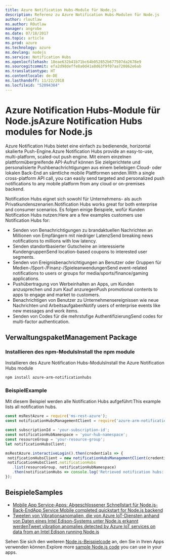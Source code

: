 ```yaml
---
title: Azure Notification Hubs-Module für Node.js
description: Referenz zu Azure Notification Hubs-Modulen für Node.js
author: rloutlaw
ms.author: ROutlaw
manager: angrobe
ms.date: 07/18/2017
ms.topic: article
ms.prod: azure
ms.technology: azure
ms.devlang: nodejs
ms.service: Notification Hubs
ms.openlocfilehash: 18eae632b41b71bc64b052852b677507da2678e9
ms.sourcegitcommit: efa2d98deffe8a0d41a8d63f9f07aa720862e6ab
ms.translationtype: HT
ms.contentlocale: de-DE
ms.lasthandoff: 11/22/2018
ms.locfileid: "52094384"
---
```

# <a name="azure-notification-hubs-modules-for-nodejs"></a><span data-ttu-id="1d100-103">Azure Notification Hubs-Module für Node.js</span><span class="sxs-lookup"><span data-stu-id="1d100-103">Azure Notification Hubs modules for Node.js</span></span>

<span data-ttu-id="1d100-104">Azure Notification Hubs bietet eine einfach zu bedienende, horizontal skalierte Push-Engine.</span><span class="sxs-lookup"><span data-stu-id="1d100-104">Azure Notification Hubs provide an easy-to-use, multi-platform, scaled-out push engine.</span></span> <span data-ttu-id="1d100-105">Mit einem einzelnen plattformübergreifende API-Aufruf können Sie zielgerichtete und personalisierte Pushbenachrichtigungen aus einem beliebigen Cloud- oder lokalen Back-End an sämtliche mobile Plattformen senden.</span><span class="sxs-lookup"><span data-stu-id="1d100-105">With a single cross-platform API call, you can easily send targeted and personalized push notifications to any mobile platform from any cloud or on-premises backend.</span></span>

<span data-ttu-id="1d100-106">Notification Hubs eignet sich sowohl für Unternehmens- als auch Privatkundenszenarien.</span><span class="sxs-lookup"><span data-stu-id="1d100-106">Notification Hubs works great for both enterprise and consumer scenarios.</span></span> <span data-ttu-id="1d100-107">Es folgen einige Beispiele, wofür Kunden Notification Hubs nutzen:</span><span class="sxs-lookup"><span data-stu-id="1d100-107">Here are a few examples customers use Notification Hubs for:</span></span>
- <span data-ttu-id="1d100-108">Senden von Benachrichtigungen zu brandaktuellen Nachrichten an Millionen von Empfängern mit niedriger Latenz</span><span class="sxs-lookup"><span data-stu-id="1d100-108">Send breaking news notifications to millions with low latency.</span></span>
- <span data-ttu-id="1d100-109">Senden standortbasierter Gutscheine an interessierte Kundengruppen</span><span class="sxs-lookup"><span data-stu-id="1d100-109">Send location-based coupons to interested user segments.</span></span>
- <span data-ttu-id="1d100-110">Senden von Ereignisbenachrichtigungen an Benutzer oder Gruppen für Medien-/Sport-/Finanz-/Spieleanwendungen</span><span class="sxs-lookup"><span data-stu-id="1d100-110">Send event-related notifications to users or groups for media/sports/finance/gaming applications.</span></span>
- <span data-ttu-id="1d100-111">Pushübertragung von Werbeinhalten an Apps, um Kunden anzusprechen und zum Kauf anzuregen</span><span class="sxs-lookup"><span data-stu-id="1d100-111">Push promotional contents to apps to engage and market to customers.</span></span>
- <span data-ttu-id="1d100-112">Benachrichtigen von Benutzer zu Unternehmensereignissen wie neue Nachrichten und Arbeitsaufgaben</span><span class="sxs-lookup"><span data-stu-id="1d100-112">Notify users of enterprise events like new messages and work items.</span></span>
- <span data-ttu-id="1d100-113">Senden von Codes für die mehrstufige Authentifizierung</span><span class="sxs-lookup"><span data-stu-id="1d100-113">Send codes for multi-factor authentication.</span></span>

## <a name="management-package"></a><span data-ttu-id="1d100-114">Verwaltungspaket</span><span class="sxs-lookup"><span data-stu-id="1d100-114">Management Package</span></span>

### <a name="install-the-npm-module"></a><span data-ttu-id="1d100-115">Installieren des npm-Moduls</span><span class="sxs-lookup"><span data-stu-id="1d100-115">Install the npm module</span></span>

<span data-ttu-id="1d100-116">Installieren des Azure Notification Hubs-Moduls</span><span class="sxs-lookup"><span data-stu-id="1d100-116">Install the Azure Notification Hubs module</span></span> 

```bash
npm install azure-arm-notificationhubs
```

### <a name="example"></a><span data-ttu-id="1d100-117">Beispiel</span><span class="sxs-lookup"><span data-stu-id="1d100-117">Example</span></span>

<span data-ttu-id="1d100-118">Mit diesem Beispiel werden alle Notification Hubs aufgeführt:</span><span class="sxs-lookup"><span data-stu-id="1d100-118">This example lists all notification hubs.</span></span>

 ```javascript
const msRestAzure = require('ms-rest-azure');
const notificationHubsManagementClient = require('azure-arm-notificationhubs');

const subscriptionId = 'your-subscription-id';
const notificationHubNamespace = 'your-hub-namespace';
const resourceGroup = 'your-resource-group';
let notificationHubsClient;

msRestAzure.interactiveLogin().then(credentials => {
  notificationHubsClient = new notificationHubsManagementClient(credentials, subscriptionId);
  notificationHubsClient.notificationHubs
    .list(resourceGroup, notificationHubNamespace)
    .then(notificationHubs => console.log('Retrieved notification hubs: ', notificationHubs));
});
```

## <a name="samples"></a><span data-ttu-id="1d100-119">Beispiele</span><span class="sxs-lookup"><span data-stu-id="1d100-119">Samples</span></span>

* [<span data-ttu-id="1d100-120">Mobile App Service-Apps: Abgeschlossener Schnellstart für Node.js-Back-End</span><span class="sxs-lookup"><span data-stu-id="1d100-120">App Service Mobile completed quickstart for Node.js backend</span></span>](https://azure.microsoft.com/resources/samples/app-service-mobile-nodejs-backend-quickstart/)
* [<span data-ttu-id="1d100-121">Tweeten von Vibrationsanomalien, die von Azure IoT-Diensten anhand von Daten eines Intel Edison-Systems unter Node.js erkannt werden</span><span class="sxs-lookup"><span data-stu-id="1d100-121">Tweet vibration anomalies detected by Azure IoT services on data from an Intel Edison running Node.js</span></span>](https://azure.microsoft.com/resources/samples/iot-hub-nodejs-intel-edison-vibration-anomaly-detection/)

<span data-ttu-id="1d100-122">Sehen Sie sich den weiteren [Node.js-Beispielcode](https://azure.microsoft.com/resources/samples/?platform=nodejs) an, den Sie in Ihren Apps verwenden können.</span><span class="sxs-lookup"><span data-stu-id="1d100-122">Explore more [sample Node.js code](https://azure.microsoft.com/resources/samples/?platform=nodejs) you can use in your apps.</span></span>
